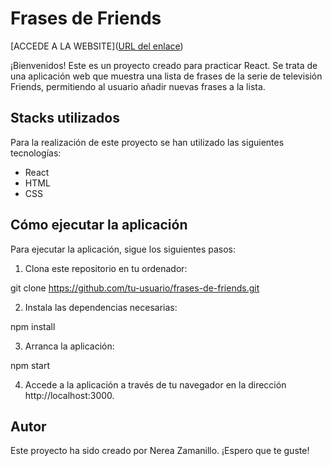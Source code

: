 # Frases de Friends

[ACCEDE A LA WEBSITE]([URL del enlace](https://nereazam.github.io/FRIENDS-cuotes-finder/))


¡Bienvenidos! Este es un proyecto creado para practicar React. Se trata de una aplicación web que muestra una lista de frases de la serie de televisión Friends, permitiendo al usuario añadir nuevas frases a la lista.

## Stacks utilizados

Para la realización de este proyecto se han utilizado las siguientes tecnologías:

- React
- HTML
- CSS

## Cómo ejecutar la aplicación

Para ejecutar la aplicación, sigue los siguientes pasos:

1. Clona este repositorio en tu ordenador:

git clone https://github.com/tu-usuario/frases-de-friends.git


2. Instala las dependencias necesarias:

npm install


3. Arranca la aplicación:

npm start



4. Accede a la aplicación a través de tu navegador en la dirección http://localhost:3000.

## Autor

Este proyecto ha sido creado por Nerea Zamanillo. ¡Espero que te guste!

